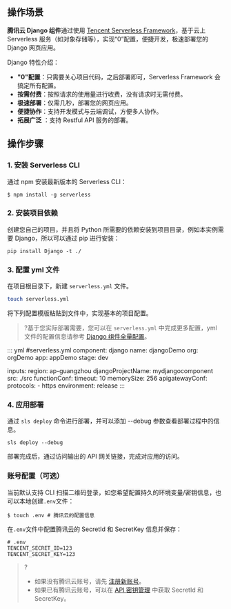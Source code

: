 
## 操作场景
**腾讯云 Django 组件**通过使用 [Tencent Serverless Framework](https://github.com/serverless/components/tree/cloud)，基于云上 Serverless 服务（如对象存储等），实现“0”配置，便捷开发，极速部署您的 Django 网页应用。

Django 特性介绍：
- **"0"配置**：只需要关心项目代码，之后部署即可，Serverless Framework 会搞定所有配置。
- **按需付费**：按照请求的使用量进行收费，没有请求时无需付费。
- **极速部署**：仅需几秒，部署您的网页应用。
- **便捷协作**：支持开发模式与云端调试，方便多人协作。
- **拓展广泛** ：支持 Restful API 服务的部署。


## 操作步骤
### 1. 安装 Serverless CLI

通过 npm 安装最新版本的 Serverless CLI：
```
$ npm install -g serverless
```

### 2. 安装项目依赖
创建您自己的项目，并且将 Python 所需要的依赖安装到项目目录，例如本实例需要 Django，所以可以通过 pip 进行安装：
```
pip install Django -t ./
```

### 3. 配置 yml 文件
在项目根目录下，新建 `serverless.yml` 文件。
```sh
touch serverless.yml
```
将下列配置模版粘贴到文件中，实现基本的项目配置。
>?基于您实际部署需要，您可以在 `serverless.yml` 中完成更多配置，yml 文件的配置信息请参考 [ Django 组件全量配置](https://github.com/serverless-components/tencent-django/blob/master/docs/configure.md)。

<dx-codeblock>
:::  yml
#serverless.yml
component: django
name: djangoDemo
org: orgDemo
app: appDemo
stage: dev

inputs:
  region: ap-guangzhou
  djangoProjectName: mydjangocomponent
  src: ./src
  functionConf:
    timeout: 10
    memorySize: 256
  apigatewayConf:
    protocols:
      - https
    environment: release
:::
</dx-codeblock>




### 4. 应用部署
通过 `sls deploy` 命令进行部署，并可以添加 --debug 参数查看部署过程中的信息。

```
sls deploy --debug
```
部署完成后，通过访问输出的 API 网关链接，完成对应用的访问。


### 账号配置（可选）
当前默认支持 CLI 扫描二维码登录，如您希望配置持久的环境变量/密钥信息，也可以本地创建`.env`文件：
```shell
$ touch .env # 腾讯云的配置信息
```

在`.env`文件中配置腾讯云的 SecretId 和 SecretKey 信息并保存：
```text
# .env
TENCENT_SECRET_ID=123
TENCENT_SECRET_KEY=123
```
>?
>- 如果没有腾讯云账号，请先 [注册新账号](https://cloud.tencent.com/register)。
>- 如果已有腾讯云账号，可以在 [API 密钥管理](https://console.cloud.tencent.com/cam/capi) 中获取 SecretId 和 SecretKey。
